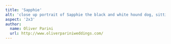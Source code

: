 ```yaml
---
title: 'Sapphie'
alt: 'close up portrait of Sapphie the black and white hound dog, sitting calmly in the grass'
aspect: '2x3'
author:
  name: Oliver Parini
  url: http://www.oliverpariniweddings.com/
---
```

